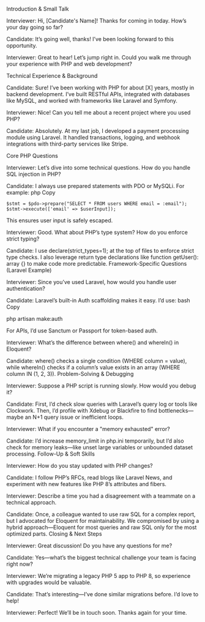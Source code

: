 Introduction & Small Talk

Interviewer: Hi, [Candidate's Name]! Thanks for coming in today. How’s your day going so far?

Candidate: It’s going well, thanks! I’ve been looking forward to this opportunity.

Interviewer: Great to hear! Let’s jump right in. Could you walk me through your experience with PHP and web development?


Technical Experience & Background

Candidate: Sure! I’ve been working with PHP for about [X] years, mostly in backend development. I’ve built RESTful APIs, integrated with databases like MySQL, and worked with frameworks like Laravel and Symfony.

Interviewer: Nice! Can you tell me about a recent project where you used PHP?

Candidate: Absolutely. At my last job, I developed a payment processing module using Laravel. It handled transactions, logging, and webhook integrations with third-party services like Stripe.


Core PHP Questions

Interviewer: Let’s dive into some technical questions. How do you handle SQL injection in PHP?

Candidate: I always use prepared statements with PDO or MySQLi. For example:
php
Copy

    $stmt = $pdo->prepare("SELECT * FROM users WHERE email = :email");  
    $stmt->execute(['email' => $userInput]);  

This ensures user input is safely escaped.

Interviewer: Good. What about PHP’s type system? How do you enforce strict typing?

Candidate: I use declare(strict_types=1); at the top of files to enforce strict type checks. I also leverage return type declarations like function getUser(): array {} to make code more predictable.
Framework-Specific Questions (Laravel Example)

Interviewer: Since you’ve used Laravel, how would you handle user authentication?

Candidate: Laravel’s built-in Auth scaffolding makes it easy. I’d use:
bash
Copy

php artisan make:auth  

For APIs, I’d use Sanctum or Passport for token-based auth.

Interviewer: What’s the difference between where() and whereIn() in Eloquent?

Candidate: where() checks a single condition (WHERE column = value), while whereIn() checks if a column’s value exists in an array (WHERE column IN (1, 2, 3)).
Problem-Solving & Debugging

Interviewer: Suppose a PHP script is running slowly. How would you debug it?

Candidate: First, I’d check slow queries with Laravel’s query log or tools like Clockwork. Then, I’d profile with Xdebug or Blackfire to find bottlenecks—maybe an N+1 query issue or inefficient loops.

Interviewer: What if you encounter a "memory exhausted" error?

Candidate: I’d increase memory_limit in php.ini temporarily, but I’d also check for memory leaks—like unset large variables or unbounded dataset processing.
Follow-Up & Soft Skills

Interviewer: How do you stay updated with PHP changes?

Candidate: I follow PHP’s RFCs, read blogs like Laravel News, and experiment with new features like PHP 8’s attributes and fibers.

Interviewer: Describe a time you had a disagreement with a teammate on a technical approach.

Candidate: Once, a colleague wanted to use raw SQL for a complex report, but I advocated for Eloquent for maintainability. We compromised by using a hybrid approach—Eloquent for most queries and raw SQL only for the most optimized parts.
Closing & Next Steps

Interviewer: Great discussion! Do you have any questions for me?

Candidate: Yes—what’s the biggest technical challenge your team is facing right now?

Interviewer: We’re migrating a legacy PHP 5 app to PHP 8, so experience with upgrades would be valuable.

Candidate: That’s interesting—I’ve done similar migrations before. I’d love to help!

Interviewer: Perfect! We’ll be in touch soon. Thanks again for your time.